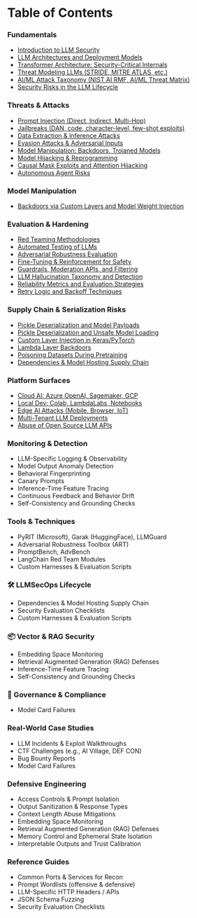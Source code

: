 # Table of Contents

### Fundamentals

* [Introduction to LLM Security](fundamentals/introduction-to-llm-security.md)
* [LLM Architectures and Deployment Models](fundamentals/llm-architectures-and-deployment-models.md)
* [Transformer Architecture: Security-Critical Internals](fundamentals/transformer-architecture-security-critical-internals.md)
* [Threat Modeling LLMs (STRIDE, MITRE ATLAS, etc.)](fundamentals/threat-modeling-llms.md)
* [AI/ML Attack Taxonomy (NIST AI RMF, AI/ML Threat Matrix)](fundamentals/ai-ml-attack-taxonomy.md)
* [Security Risks in the LLM Lifecycle](fundamentals/security-risks-in-the-llm-lifecycle.md)

### Threats & Attacks

* [Prompt Injection (Direct, Indirect, Multi-Hop)](threats-and-attacks/prompt-injection.md)
* [Jailbreaks (DAN, code, character-level, few-shot exploits)](threats-and-attacks/jailbreaks.md)
* [Data Extraction & Inference Attacks](threats-and-attacks/data-extraction-and-inference-attacks.md)
* [Evasion Attacks & Adversarial Inputs](threats-and-attacks/evasion-attacks-and-adversarial-inputs.md)
* [Model Manipulation: Backdoors, Trojaned Models](broken-reference)
* [Model Hijacking & Reprogramming](threats-and-attacks/model-hijacking-and-reprogramming.md)
* [Causal Mask Exploits and Attention Hijacking](threats-and-attacks/causal-mask-exploits-and-attention-hijacking.md)
* [Autonomous Agent Risks](threats-and-attacks/autonomous-agent-risks.md)

### Model Manipulation

* [Backdoors via Custom Layers and Model Weight Injection](model-manipulation/backdoors-via-custom-layers-and-model-weight-injection.md)

### Evaluation & Hardening

* [Red Teaming Methodologies](evaluation-and-hardening/red-teaming-methodologies.md)
* [Automated Testing of LLMs](evaluation-and-hardening/automated-testing-of-llms.md)
* [Adversarial Robustness Evaluation](evaluation-and-hardening/adversarial-robustness-evaluation.md)
* [Fine-Tuning & Reinforcement for Safety](evaluation-and-hardening/fine-tuning-and-reinforcement-for-safety.md)
* [Guardrails, Moderation APIs, and Filtering](evaluation-and-hardening/guardrails-moderation-apis-and-filtering.md)
* [LLM Hallucination Taxonomy and Detection](evaluation-and-hardening/llm-hallucination-taxonomy-and-detection.md)
* [Reliability Metrics and Evaluation Strategies](evaluation-and-hardening/reliability-metrics-and-evaluation-strategies.md)
* [Retry Logic and Backoff Techniques](evaluation-and-hardening/retry-logic-and-backoff-techniques.md)

### Supply Chain & Serialization Risks

* [Pickle Deserialization and Model Payloads](supply-chain-and-serialization-risks/pickle-deserialization-and-model-payloads.md)
* [Pickle Deserialization and Unsafe Model Loading](supply-chain-and-serialization-risks/pickle-deserialization-and-unsafe-model-loading.md)
* [Custom Layer Injection in Keras/PyTorch](supply-chain-and-serialization-risks/custom-layer-injection-in-keras-pytorch.md)
* [Lambda Layer Backdoors](supply-chain-and-serialization-risks/lambda-layer-backdoors.md)
* [Poisoning Datasets During Pretraining](supply-chain-and-serialization-risks/poisoning-datasets-during-pretraining.md)
* [Dependencies & Model Hosting Supply Chain](llmsecops-lifecycle/dependencies-and-model-hosting-supply-chain.md)

### Platform Surfaces

* [Cloud AI: Azure OpenAI, Sagemaker, GCP](platform-surfaces/cloud-ai-azure-openai-sagemaker-gcp.md)
* [Local Dev: Colab, LambdaLabs, Notebooks](platform-surfaces/local-dev-colab-lambdalabs-notebooks.md)
* [Edge AI Attacks (Mobile, Browser, IoT)](platform-surfaces/edge-ai-attacks.md)
* [Multi-Tenant LLM Deployments](platform-surfaces/multi-tenant-llm-deployments.md)
* [Abuse of Open Source LLM APIs](platform-surfaces/abuse-of-open-source-llm-apis.md)

### Monitoring & Detection

* LLM-Specific Logging & Observability
* Model Output Anomaly Detection
* Behavioral Fingerprinting
* Canary Prompts
* Inference-Time Feature Tracing
* Continuous Feedback and Behavior Drift
* Self-Consistency and Grounding Checks

### Tools & Techniques

* PyRIT (Microsoft), Garak (HuggingFace), LLMGuard
* Adversarial Robustness Toolbox (ART)
* PromptBench, AdvBench
* LangChain Red Team Modules
* Custom Harnesses & Evaluation Scripts

### 🛠️ LLMSecOps Lifecycle

* Dependencies & Model Hosting Supply Chain
* Security Evaluation Checklists
* Custom Harnesses & Evaluation Scripts

### 📦 Vector & RAG Security

* Embedding Space Monitoring
* Retrieval Augmented Generation (RAG) Defenses
* Inference-Time Feature Tracing
* Self-Consistency and Grounding Checks

### 🔐 Governance & Compliance

* Model Card Failures

### Real-World Case Studies

* LLM Incidents & Exploit Walkthroughs
* CTF Challenges (e.g., AI Village, DEF CON)
* Bug Bounty Reports
* Model Card Failures

### Defensive Engineering

* Access Controls & Prompt Isolation
* Output Sanitization & Response Types
* Context Length Abuse Mitigations
* Embedding Space Monitoring
* Retrieval Augmented Generation (RAG) Defenses
* Memory Control and Ephemeral State Isolation
* Interpretable Outputs and Trust Calibration

### Reference Guides

* Common Ports & Services for Recon
* Prompt Wordlists (offensive & defensive)
* LLM-Specific HTTP Headers / APIs
* JSON Schema Fuzzing
* Security Evaluation Checklists
